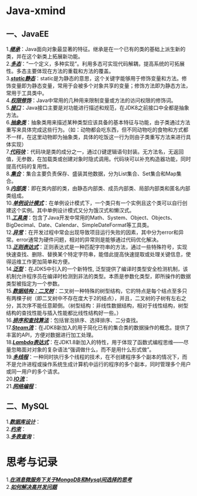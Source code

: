 # Java-xmind

## 一、JavaEE  
 1.***[继承](https://github.com/quirky000/Java-xmind/blob/master/JavaSE/%E7%BB%A7%E6%89%BF.xmind)***：Java面向对象最显著的特征。继承是在一个已有的类的基础上派生新的类，并在这个新类上拓展新功能。  
 2.***[多态](https://github.com/quirky000/Java-xmind/blob/master/JavaSE/%E5%A4%9A%E6%80%81.xmind)***：“一个定义，多种实现”。利用多态可实现代码解耦，提高系统的可拓展性。多态主要体现在方法的重载和方法的覆盖。  
 3.***[static静态](https://github.com/quirky000/Java-xmind/blob/master/JavaSE/static%E9%9D%99%E6%80%81.xmind)***：static是为静态的意思，这个关键字能够用于修饰变量和方法。修饰变量即为静态变量，常用于会被多个对象共享的变量；修饰方法即为静态方法，常用于工具类中。  
 4.***[权限修饰](https://github.com/quirky000/Java-xmind/blob/master/JavaSE/%E6%9D%83%E9%99%90%E4%BF%AE%E9%A5%B0.xmind)***：Java中常用的几种用来限制变量或方法的访问权限的修饰词。  
 5.***[接口](https://github.com/quirky000/Java-xmind/blob/master/JavaSE/%E6%8E%A5%E5%8F%A3.xmind)***：Java接口主要是对功能进行描述和规范，在JDK8之前接口中全都是抽象方法。  
 6.***[抽象类](https://github.com/quirky000/Java-xmind/blob/master/JavaSE/%E6%8A%BD%E8%B1%A1%E7%B1%BB.xmind)***：抽象类用来描述某种类型应该具备的基本特征与功能，由子类通过方法重写来具体完成这些行为。（如：动物都会吃东西，但不同动物吃的食物和方式都不一样，在这里动物即为抽象类，具体的吃饭这一行为则由子类重写方法来进行具体实现）  
 7.***[代码块](https://github.com/quirky000/Java-xmind/blob/master/JavaSE/%E4%BB%A3%E7%A0%81%E5%9D%97.xmind)***：代码块是类的成分之一，通过{}键逻辑语句封装。无方法名，无返回值，无参数，在加载类或创建对象时隐式调用。代码块可以补充构造器功能，同时提高代码的复用性。  
 8.***[集合](https://github.com/quirky000/Java-xmind/blob/master/JavaSE/%E9%9B%86%E5%90%88.xmind)***：集合主要负责保存、盛装其他数据，分为List集合、Set集合和Map集合。  
 9.***[内部类](https://github.com/quirky000/Java-xmind/blob/master/JavaSE/%E5%86%85%E9%83%A8%E7%B1%BB.xmind)***：即在类内部的类，由静态内部类、成员内部类、局部内部类和匿名内部类组成。  
 10.***[单例设计模式](https://github.com/quirky000/Java-xmind/blob/master/JavaSE/%E5%8D%95%E4%BE%8B%E8%AE%BE%E8%AE%A1%E6%A8%A1%E5%BC%8F.xmind)***：在单例设计模式下，一个类只有一个实例且这个类可以自行创建这个实例。其中单例设计模式又分为饿汉式和懒汉式。  
 11.***[工具类](https://github.com/quirky000/Java-xmind/blob/master/JavaSE/%E5%B7%A5%E5%85%B7%E7%B1%BB.xmind)***：包含了Java开发中常用的Math、System、Object、Objects、BigDecimal、Date、Calendar、SimpleDateFormat等工具类。  
 12.***[异常](https://github.com/quirky000/Java-xmind/blob/master/JavaSE/%E5%BC%82%E5%B8%B8.xmind)***：在开发过程中常会出现导致项目运行失败的因素，其中分为error和异常。error通常为硬件问题，相对的异常则是能够通过代码优化解决。  
 13.***[正则表达式](https://github.com/quirky000/Java-xmind/blob/master/JavaSE/%E6%AD%A3%E5%88%99%E8%A1%A8%E8%BE%BE%E5%BC%8F.xmind)***：正则表达式是一种匹配字符串的方法，通过一些特殊符号，实现快速查找、删除、替换某个特定字符串，能借此提高快速提取或处理关键信息，使得运维工作更加简单和方便。    
 14.***[泛型](https://github.com/quirky000/Java-xmind/blob/master/JavaSE/%E6%B3%9B%E5%9E%8B.xmind)***：在JDK5中引入的一个新特性, 泛型提供了编译时类型安全检测机制，该机制允许程序员在编译时检测到非法的类型。本质是参数化类型，即所操作的数据类型被指定为一个参数。  
 15.***[数据结构：二叉树](https://github.com/quirky000/Java-xmind/blob/master/JavaSE/%E6%95%B0%E6%8D%AE%E7%BB%93%E6%9E%84%EF%BC%9A%E4%BA%8C%E5%8F%89%E6%A0%91.xmind)***：二叉树一种特殊的树型结构，它的特点是每个结点至多只有两棵子树（即二叉树中不存在度大于2的结点），并且，二叉树的子树有左右之分，其次序不能任意颠倒。（树型结构：非线性数据结构，相对于线性结构，树型结构的查找性能与插入性能都比线性结构好一些。）    
 16.***[排序和查找算法](https://github.com/quirky000/Java-xmind/blob/master/JavaSE/%E6%8E%92%E5%BA%8F%E5%92%8C%E6%9F%A5%E6%89%BE%E7%AE%97%E6%B3%95.xmind)***：包括冒泡排序、选择排序、二分查找。  
 17.***[Steam流](https://github.com/quirky000/Java-xmind/blob/master/JavaSE/Stream%E6%B5%81.xmind)***：在JDK8新加入的用于简化已有的集合类的数据操作的概念。提供了丰富的API，方便对数据进行加工处理。  
 18.***[Lambda表达式](https://github.com/quirky000/Java-xmind/blob/master/JavaSE/Lambda%E8%A1%A8%E8%BE%BE%E5%BC%8F.xmind)***：在JDK1.8新加入的特性，用于体现了函数式编程思维——尽量忽略面对对象的复杂语法“强调做什么，而不是用什么形式做”。  
 19.***[多线程](https://github.com/quirky000/Java-xmind/tree/master/JavaSE/%E5%A4%9A%E7%BA%BF%E7%A8%8B)***：一种同时执行多个线程的技术，在不创建程序多个副本的情况下，而不是允许进程或操作系统生成计算机中运行的程序的多个副本，同时管理多个用户或同一用户的多个请求。  
 20.***[IO流](https://github.com/quirky000/Java-xmind/blob/master/JavaSE/IO%E6%B5%81.xmind)***：  
 21.***[网络编程]()***：  
 
 ## 二、MySQL
 1.***[数据库设计]()***：  
 2.***[约束]()***：  
 3.***[多表查询]()***：  

# 思考与记录
1.***[在消息微服务下关于MongoDB和Mysql间选择的思考](https://github.com/quirky000/Project/blob/main/%E5%9C%A8%E6%B6%88%E6%81%AF%E5%BE%AE%E6%9C%8D%E5%8A%A1%E4%B8%8B%E5%85%B3%E4%BA%8EMongoDB%E5%92%8CMysql%E9%97%B4%E9%80%89%E6%8B%A9%E7%9A%84%E6%80%9D%E8%80%83.md)***  
2.***[如何解决高并发问题](https://github.com/quirky000/Project/blob/main/%E5%A6%82%E4%BD%95%E8%A7%A3%E5%86%B3%E9%AB%98%E5%B9%B6%E5%8F%91%E9%97%AE%E9%A2%98.md)***  

